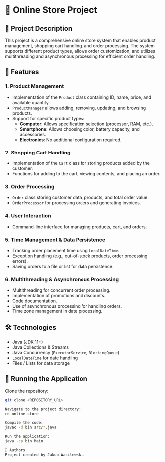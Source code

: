 # 🛒 Online Store Project  

## 📌 Project Description  
This project is a comprehensive online store system that enables product management, shopping cart handling, and order processing. The system supports different product types, allows order customization, and utilizes multithreading and asynchronous processing for efficient order handling.  

## 🚀 Features  

### 1. Product Management  
- Implementation of the `Product` class containing ID, name, price, and available quantity.  
- `ProductManager` allows adding, removing, updating, and browsing products.  
- Support for specific product types:  
  - **Computer**: Allows specification selection (processor, RAM, etc.).  
  - **Smartphone**: Allows choosing color, battery capacity, and accessories.  
  - **Electronics**: No additional configuration required.  

### 2. Shopping Cart Handling  
- Implementation of the `Cart` class for storing products added by the customer.  
- Functions for adding to the cart, viewing contents, and placing an order.  

### 3. Order Processing  
- `Order` class storing customer data, products, and total order value.  
- `OrderProcessor` for processing orders and generating invoices.  

### 4. User Interaction  
- Command-line interface for managing products, cart, and orders.  

### 5. Time Management & Data Persistence  
- Tracking order placement time using `LocalDateTime`.  
- Exception handling (e.g., out-of-stock products, order processing errors).  
- Saving orders to a file or list for data persistence.  

### 6. Multithreading & Asynchronous Processing  
- Multithreading for concurrent order processing.  
- Implementation of promotions and discounts.  
- Code documentation.  
- Use of asynchronous processing for handling orders.  
- Time zone management in date processing.  

## 🛠 Technologies  
- Java (JDK 11+)  
- Java Collections & Streams  
- Java Concurrency (`ExecutorService`, `BlockingQueue`)  
- `LocalDateTime` for date handling  
- Files / Lists for data storage  

## 🏁 Running the Application  

Clone the repository:  
```bash
git clone <REPOSITORY_URL>

Navigate to the project directory:
cd online-store

Compile the code:
javac -d bin src/*.java

Run the application:
java -cp bin Main

📄 Authors
Project created by Jakub Wasilewski.
